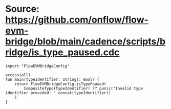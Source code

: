 # Source: https://github.com/onflow/flow-evm-bridge/blob/main/cadence/scripts/bridge/is_type_paused.cdc

```
import "FlowEVMBridgeConfig"

access(all)
fun main(typeIdentifier: String): Bool? {
    return FlowEVMBridgeConfig.isTypePaused(
        CompositeType(typeIdentifier) ?? panic("Invalid type identifier provided: ".concat(typeIdentifier))
    )
}

```